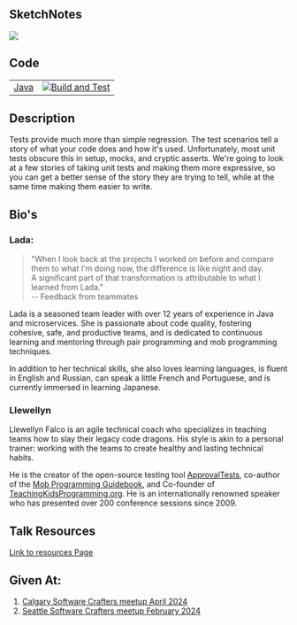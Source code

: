 
## SketchNotes
  ![](https://github.com/LearnWithLlew/TestingBetterWithApprovals.Slides/blob/main/slides/TestingBetterwithApprovals.png?raw=true)


## Code
| | |
| --- | --- |
| [Java](https://github.com/LearnWithLlew/TestingBetterWithApprovals.Java) | [![Build and Test](https://github.com/LearnWithLlew/TestingBetterWithApprovals.Java/actions/workflows/build-and-test.yml/badge.svg)](https://github.com/LearnWithLlew/TestingBetterWithApprovals.Java/actions/workflows/build-and-test.yml) | 

## Description

Tests provide much more than simple regression. The test scenarios tell a story of what your code does and how it's used. Unfortunately, most unit tests obscure this in setup, mocks, and cryptic asserts. We're going to look at a few stories of taking unit tests and making them more expressive, so you can get a better sense of the story they are trying to tell, while at the same time making them easier to write.


## Bio's
### Lada:
> "When I look back at the projects I worked on before and compare them to what I'm doing now, the difference is like night and day.  
> A significant part of that transformation is attributable to what I learned from Lada."  
> -- Feedback from teammates

Lada is a seasoned team leader with over 12 years of experience in Java and microservices. She is passionate about code quality, fostering cohesive, safe, and productive teams, and is dedicated to continuous learning and mentoring through pair programming and mob programming techniques.

In addition to her technical skills, she also loves learning languages, is fluent in English and Russian, can speak a little French and Portuguese, and is currently immersed in learning Japanese.

### Llewellyn
Llewellyn Falco is an agile technical coach who specializes in teaching teams how to slay their legacy code dragons. His style is akin to a personal trainer: working with the teams to create healthy and lasting technical habits.

He is the creator of the open-source testing tool [ApprovalTests](https:///www.approvaltests.com), co-author of the [Mob Programming Guidebook](http://www.mobprogrammingguidebook.com/), and Co-founder of [TeachingKidsProgramming.org](https://teachingkidsprogramming.org/). He is an internationally renowned speaker who has presented over 200 conference sessions since 2009.

## Talk Resources
[Link to resources Page](https://github.com/isidore/Talks/blob/master/BetterTestingWithApprovals.md)

## Given At:
1. [Calgary Software Crafters meetup April 2024](https://www.meetup.com/calgary-software-crafters/events/300177416/)
1. [Seattle Software Crafters meetup February 2024](https://www.meetup.com/seattle-software-craftsmanship/events/294309406/)
